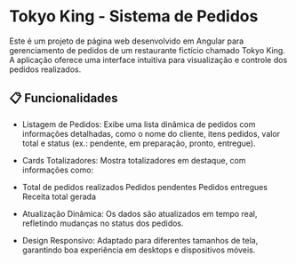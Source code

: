 # Tokyo King - Sistema de Pedidos

Este é um projeto de página web desenvolvido em Angular para gerenciamento de pedidos de um restaurante fictício chamado Tokyo King. A aplicação oferece uma interface intuitiva para visualização e controle dos pedidos realizados.

## 📋 Funcionalidades

- Listagem de Pedidos:
  Exibe uma lista dinâmica de pedidos com informações detalhadas, como o nome do cliente, itens pedidos, valor total e status (ex.: pendente, em preparação, pronto, entregue).

- Cards Totalizadores:
  Mostra totalizadores em destaque, com informações como:

- Total de pedidos realizados
  Pedidos pendentes
  Pedidos entregues
  Receita total gerada
  
- Atualização Dinâmica:
  Os dados são atualizados em tempo real, refletindo mudanças no status dos pedidos.

- Design Responsivo:
  Adaptado para diferentes tamanhos de tela, garantindo boa experiência em desktops e dispositivos móveis.

